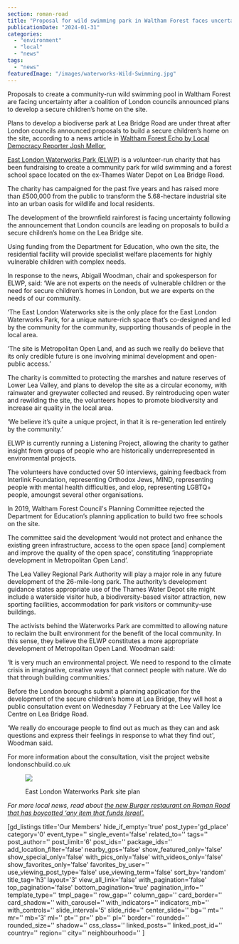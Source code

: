 ```yaml
---
section: roman-road
title: "Proposal for wild swimming park in Waltham Forest faces uncertainty"
publicationDate: "2024-01-31"
categories: 
  - "environment"
  - "local"
  - "news"
tags: 
  - "news"
featuredImage: "/images/waterworks-Wild-Swimming.jpg"
---
```


Proposals to create a community-run wild swimming pool in Waltham Forest are facing uncertainty after a coalition of London councils announced plans to develop a secure children’s home on the site. 

Plans to develop a biodiverse park at Lea Bridge Road are under threat after London councils announced proposals to build a secure children’s home on the site, according to a news article in [Waltham Forest Echo by Local Democracy Reporter Josh Mellor.](https://walthamforestecho.co.uk/2024/01/29/community-owned-park-project-comes-under-threat/)

[East London Waterworks Park (ELWP)](https://www.elwp.org.uk/Home.htm) is a volunteer-run charity that has been fundraising to create a community park for wild swimming and a forest school space located on the ex-Thames Water Depot on Lea Bridge Road.

The charity has campaigned for the past five years and has raised more than £500,000 from the public to transform the 5.68-hectare industrial site into an urban oasis for wildlife and local residents.

The development of the brownfield rainforest is facing uncertainty following the announcement that London councils are leading on proposals to build a secure children’s home on the Lea Bridge site.

Using funding from the Department for Education, who own the site, the residential facility will provide specialist welfare placements for highly vulnerable children with complex needs.

In response to the news, Abigail Woodman, chair and spokesperson for ELWP, said: ‘We are not experts on the needs of vulnerable children or the need for secure children’s homes in London, but we are experts on the needs of our community.

‘The East London Waterworks site is the only place for the East London Waterworks Park, for a unique nature-rich space that’s co-designed and led by the community for the community, supporting thousands of people in the local area.

‘The site is Metropolitan Open Land, and as such we really do believe that its only credible future is one involving minimal development and open-public access.’

The charity is committed to protecting the marshes and nature reserves of Lower Lea Valley, and plans to develop the site as a circular economy, with rainwater and greywater collected and reused. By reintroducing open water and rewilding the site, the volunteers hopes to promote biodiversity and increase air quality in the local area.

‘We believe it’s quite a unique project, in that it is re-generation led entirely by the community.’

ELWP is currently running a Listening Project, allowing the charity to gather insight from groups of people who are historically underrepresented in environmental projects.

The volunteers have conducted over 50 interviews, gaining feedback from Interlink Foundation, representing Orthodox Jews, MIND, representing people with mental health difficulties, and elop, representing LGBTQ+ people, amoungst several other organisations.

In 2019, Waltham Forest Council's Planning Committee rejected the Department for Education’s planning application to build two free schools on the site. 

The committee said the development ‘would not protect and enhance the existing green infrastructure, access to the open space \[and\] complement and improve the quality of the open space’, constituting ‘inappropriate development in Metropolitan Open Land’.

The Lea Valley Regional Park Authority will play a major role in any future development of the 26-mile-long park. The authority’s development guidance states appropriate use of the Thames Water Depot site might include a waterside visitor hub, a biodiversity-based visitor attraction, new sporting facilities, accommodation for park visitors or community-use buildings.

The activists behind the Waterworks Park are committed to allowing nature to reclaim the built environment for the benefit of the local community. In this sense, they believe the ELWP constitutes a more appropriate development of Metropolitan Open Land. Woodman said:

‘It is very much an environmental project. We need to respond to the climate crisis in imaginative, creative ways that connect people with nature. We do that through building communities.’ 

Before the London boroughs submit a planning application for the development of the secure children’s home at Lea Bridge, they will host a public consultation event on Wednesday 7 February at the Lee Valley Ice Centre on Lea Bridge Road.

‘We really do encourage people to find out as much as they can and ask questions and express their feelings in response to what they find out', Woodman said.

For more information about the consultation, visit the project website londonschbuild.co.uk

<figure>

![](images/ELWP-Site-Plan-Before-After-Horizontal.jpg)

<figcaption>

East London Waterworks Park site plan

</figcaption>

</figure>

_For more local news, read about_ [_the new Burger restaurant on Roman Road that has boycotted ‘any item that funds Israel’._](https://romanroadlondon.com/burger-bros-e2-boycott-israel-palestine-coca-cola/)

\[gd\_listings title='Our Members' hide\_if\_empty='true' post\_type='gd\_place' category='0' event\_type='' single\_event='false' related\_to='' tags='' post\_author='' post\_limit='6' post\_ids='' package\_ids='' add\_location\_filter='false' nearby\_gps='false' show\_featured\_only='false' show\_special\_only='false' with\_pics\_only='false' with\_videos\_only='false' show\_favorites\_only='false' favorites\_by\_user='' use\_viewing\_post\_type='false' use\_viewing\_term='false' sort\_by='random' title\_tag='h3' layout='3' view\_all\_link='false' with\_pagination='false' top\_pagination='false' bottom\_pagination='true' pagination\_info='' template\_type='' tmpl\_page='' row\_gap='' column\_gap='' card\_border='' card\_shadow='' with\_carousel='' with\_indicators='' indicators\_mb='' with\_controls='' slide\_interval='5' slide\_ride='' center\_slide='' bg='' mt='' mr='' mb='3' ml='' pt='' pr='' pb='' pl='' border='' rounded='' rounded\_size='' shadow='' css\_class='' linked\_posts='' linked\_post\_id='' country='' region='' city='' neighbourhood='' \]
